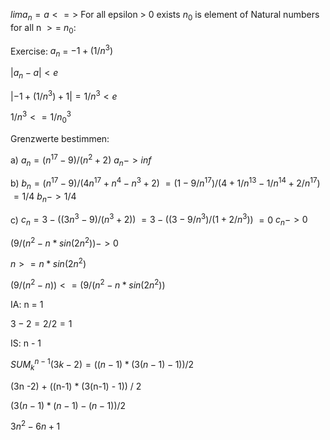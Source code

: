$lim a_n = a <=>$ For all epsilon > 0 exists $n_0$ is element of Natural numbers for all n $>=$ $n_0$:


Exercise:
$a_n$ = $-1 + (1/n^3)$ 

$| a_n - a | < e$

$| -1 + (1/n^3) + 1 | = 1/n^3 < e$

$1/n^3 <= 1/n^3_0$ 

Grenzwerte bestimmen:

a)
$a_n = (n^{17} - 9) / (n^2 + 2)$
$a_n -> inf$

b)
$b_n = (n^{17} - 9) / (4n^{17} + n^4 - n^3 + 2)$
$= (1 - 9/n^{17}) / (4 + 1/n^{13} - 1/n^{14} + 2/n^{17})$
$= 1 / 4$
$b_n -> 1/4$

c)
$c_n = 3 - ((3n^3 - 9) / (n^3 + 2))$
$= 3 - ((3 - 9/n^3) / (1 + 2/n^3))$
$= 0$
$c_n -> 0$

$(9 / (n^2 - n * sin(2n^2)) -> 0$ 

$n >= n*sin(2n^2)$


$(9/(n^2 - n)) <= (9 / (n^2 - n * sin(2n^2))$



IA: n = 1

$3 - 2 = 2 / 2 = 1$

IS: n - 1

$SUM^{n-1}_k (3k - 2) = ((n-1) * (3(n-1) - 1)) / 2$

(3n -2) + ((n-1) * (3(n-1) - 1)) / 2

$(3(n-1)*(n-1) - (n-1)) / 2$

$3n^2 - 6n + 1$




















